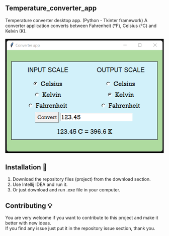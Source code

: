 ## Temperature_converter_app <br />
 Temperature converter desktop app. (Python - Tkinter framework)
 A converter application converts between Fahrenheit (°F), Celsius (°C) and Kelvin (K). <br /> <br />
 ![Screenshot of Converter](https://github.com/Kamran-Dev/Temperature_converter_app/blob/main/Screenshot_app.png)  <br />

## Installation 🔌  <br />
1. Download the repository files (project) from the download section.  <br />
2. Use Intellij IDEA and run it.  <br />
3. Or just download and run .exe file in your computer.

## Contributing 💡
You are very welcome if you want to contribute to this project and make it better with new ideas. <br />
If you find any issue just put it in the repository issue section, thank you.
